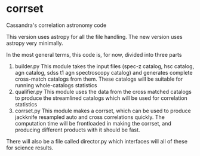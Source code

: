 # corrset
Cassandra's correlation astronomy code

This version uses astropy for all the file handling. The new version uses astropy very minimally. 

In the most general terms, this code is, for now, divided into three parts
1. builder.py
    This module takes the input files (spec-z catalog, hsc catalog, agn catalog, sdss t1 agn spectroscopy catalog) and generates complete cross-match catalogs from them. These catalogs will be suitable for running whole-catalogs statistics
2. qualifier.py
    This module uses the data from the cross matched catalogs to produce the streamlined catalogs which will be used for correlation statistics
3. corrset.py
    This module makes a corrset, which can be used to produce jackknife resampled auto and cross correlations quickly. The computation time will be frontloaded in making the corrset, and producing different products with it should be fast. 

There will also be a file called director.py which interfaces will all of these for science results.
